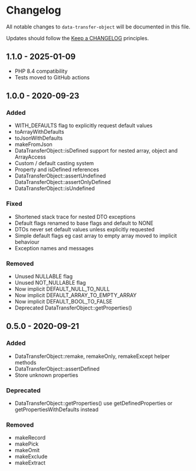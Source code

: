 # Changelog

All notable changes to `data-transfer-object` will be documented in this file.

Updates should follow the [Keep a CHANGELOG](http://keepachangelog.com/) principles.

## 1.1.0 - 2025-01-09

- PHP 8.4 compatibility
- Tests moved to GitHub actions

## 1.0.0 - 2020-09-23

### Added
- WITH_DEFAULTS flag to explicitly request default values
- toArrayWithDefaults
- toJsonWithDefaults
- makeFromJson
- DataTransferObject::isDefined support for nested array, object and ArrayAccess
- Custom / default casting system
- Property and isDefined references
- DataTransferObject::assertUndefined DataTransferObject::assertOnlyDefined
- DataTransferObject::isUndefined

### Fixed
- Shortened stack trace for nested DTO exceptions
- Default flags renamed to base flags and default to NONE
- DTOs never set default values unless explicitly requested
- Simple default flags eg cast array to empty array moved to implicit behaviour
- Exception names and messages

### Removed
- Unused NULLABLE flag
- Unused NOT_NULLABLE flag
- Now implicit DEFAULT_NULL_TO_NULL
- Now implicit DEFAULT_ARRAY_TO_EMPTY_ARRAY
- Now implicit DEFAULT_BOOL_TO_FALSE
- Deprecated DataTransferObject::getProperties()

## 0.5.0 - 2020-09-21

### Added
- DataTransferObject::remake, remakeOnly, remakeExcept helper methods
- DataTransferObject::assertDefined
- Store unknown properties

### Deprecated
- DataTransferObject::getProperties() use getDefinedProperties or getPropertiesWithDefaults instead

### Removed
- makeRecord
- makePick
- makeOmit
- makeExclude
- makeExtract
